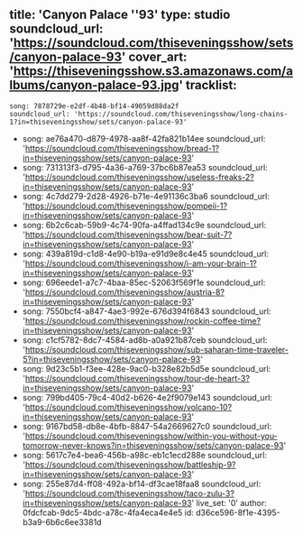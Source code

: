 title: 'Canyon Palace ''93'
type: studio
soundcloud_url: 'https://soundcloud.com/thiseveningsshow/sets/canyon-palace-93'
cover_art: 'https://thiseveningsshow.s3.amazonaws.com/albums/canyon-palace-93.jpg'
tracklist:
  -
    song: 7878729e-e2df-4b48-bf14-49059d88da2f
    soundcloud_url: 'https://soundcloud.com/thiseveningsshow/long-chains-1?in=thiseveningsshow/sets/canyon-palace-93'
  -
    song: ae76a470-d879-4978-aa8f-42fa821b14ee
    soundcloud_url: 'https://soundcloud.com/thiseveningsshow/bread-1?in=thiseveningsshow/sets/canyon-palace-93'
  -
    song: 731313f3-d795-4a36-a769-37bc6b87ea53
    soundcloud_url: 'https://soundcloud.com/thiseveningsshow/useless-freaks-2?in=thiseveningsshow/sets/canyon-palace-93'
  -
    song: 4c7dd279-2d28-4926-b71e-4e91136c3ba6
    soundcloud_url: 'https://soundcloud.com/thiseveningsshow/pompeii-1?in=thiseveningsshow/sets/canyon-palace-93'
  -
    song: 6b2c6cab-59b9-4c74-90fa-a4ffad134c9e
    soundcloud_url: 'https://soundcloud.com/thiseveningsshow/bear-suit-7?in=thiseveningsshow/sets/canyon-palace-93'
  -
    song: 439a819d-c1d8-4e90-b19a-e91d9e8c4e45
    soundcloud_url: 'https://soundcloud.com/thiseveningsshow/i-am-your-brain-1?in=thiseveningsshow/sets/canyon-palace-93'
  -
    song: 696eede1-a7c7-4baa-85ec-52063f569f1e
    soundcloud_url: 'https://soundcloud.com/thiseveningsshow/austria-8?in=thiseveningsshow/sets/canyon-palace-93'
  -
    song: 7550bcf4-a847-4ae3-992e-676d394f6843
    soundcloud_url: 'https://soundcloud.com/thiseveningsshow/rockin-coffee-time?in=thiseveningsshow/sets/canyon-palace-93'
  -
    song: c1cf5782-8dc7-4584-ad8b-a0a921b87ceb
    soundcloud_url: 'https://soundcloud.com/thiseveningsshow/sub-saharan-time-traveler-5?in=thiseveningsshow/sets/canyon-palace-93'
  -
    song: 9d23c5b1-f3ee-428e-9ac0-b328e82b5d5e
    soundcloud_url: 'https://soundcloud.com/thiseveningsshow/tour-de-heart-3?in=thiseveningsshow/sets/canyon-palace-93'
  -
    song: 799bd405-79c4-40d2-b626-4e2f9079e143
    soundcloud_url: 'https://soundcloud.com/thiseveningsshow/volcano-10?in=thiseveningsshow/sets/canyon-palace-93'
  -
    song: 9167bd58-db8e-4bfb-8847-54a2669627c0
    soundcloud_url: 'https://soundcloud.com/thiseveningsshow/within-you-without-you-tomorrow-never-knows?in=thiseveningsshow/sets/canyon-palace-93'
  -
    song: 5617c7e4-bea6-456b-a98c-eb1c1ecd288e
    soundcloud_url: 'https://soundcloud.com/thiseveningsshow/battleship-9?in=thiseveningsshow/sets/canyon-palace-93'
  -
    song: 255e87d4-ff08-492a-bf14-df3cae18faa8
    soundcloud_url: 'https://soundcloud.com/thiseveningsshow/taco-zulu-3?in=thiseveningsshow/sets/canyon-palace-93'
live_set: '0'
author: 0fdcfcab-9dc5-4bdc-a78c-4fa4eca4e4e5
id: d36ce596-8f1e-4395-b3a9-6b6c6ee3381d
